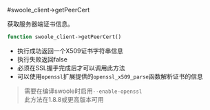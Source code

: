 #swoole_client->getPeerCert

获取服务器端证书信息。
```php
function swoole_client->getPeerCert()
```
* 执行成功返回一个X509证书字符串信息
* 执行失败返回false
* 必须在SSL握手完成后才可以调用此方法
* 可以使用`openssl`扩展提供的`openssl_x509_parse`函数解析证书的信息

> 需要在编译swoole时启用`--enable-openssl`  
> 此方法在1.8.8或更高版本可用
